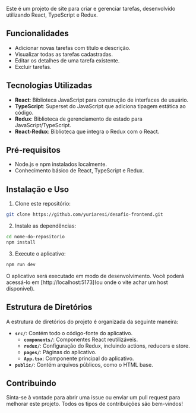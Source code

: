 Este é um projeto de site para criar e gerenciar tarefas, desenvolvido utilizando React, TypeScript e Redux.

## Funcionalidades

- Adicionar novas tarefas com título e descrição.
- Visualizar todas as tarefas cadastradas.
- Editar os detalhes de uma tarefa existente.
- Excluir tarefas.

## Tecnologias Utilizadas

- **React**: Biblioteca JavaScript para construção de interfaces de usuário.
- **TypeScript**: Superset do JavaScript que adiciona tipagem estática ao código.
- **Redux**: Biblioteca de gerenciamento de estado para JavaScript/TypeScript.
- **React-Redux**: Biblioteca que integra o Redux com o React.

## Pré-requisitos

- Node.js e npm instalados localmente.
- Conhecimento básico de React, TypeScript e Redux.

## Instalação e Uso

1. Clone este repositório:

```bash
git clone https://github.com/yuriaresi/desafio-frontend.git
```

2. Instale as dependências:

```bash
cd nome-do-repositorio
npm install
```

3. Execute o aplicativo:

```bash
npm run dev
```

O aplicativo será executado em modo de desenvolvimento. Você poderá acessá-lo em [http://localhost:5173](ou onde o vite achar um host disponivel).

## Estrutura de Diretórios

A estrutura de diretórios do projeto é organizada da seguinte maneira:

- **`src/`**: Contém todo o código-fonte do aplicativo.
  - **`components/`**: Componentes React reutilizáveis.
  - **`redux/`**: Configuração do Redux, incluindo actions, reducers e store.
  - **`pages/`**: Páginas do aplicativo.
  - **`App.tsx`**: Componente principal do aplicativo.
- **`public/`**: Contém arquivos públicos, como o HTML base.

## Contribuindo

Sinta-se à vontade para abrir uma issue ou enviar um pull request para melhorar este projeto. Todos os tipos de contribuições são bem-vindos!
